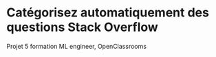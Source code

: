 # Catégorisez automatiquement des questions Stack Overflow
Projet 5 formation ML engineer, OpenClassrooms
